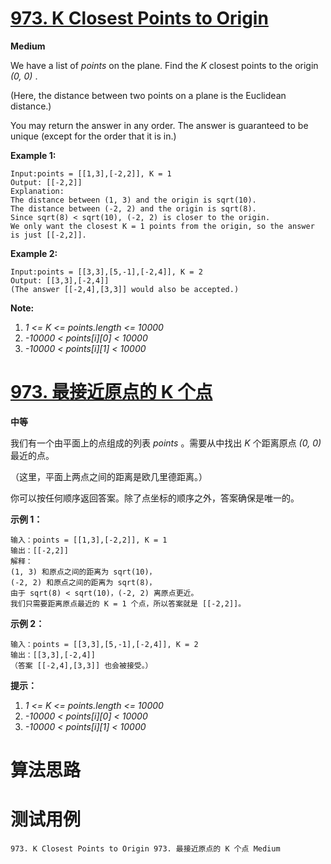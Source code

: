 # [973. K Closest Points to Origin][enTitle]

**Medium**

We have a list of  *points*  on the plane. Find the  *K*  closest points to the origin  *(0, 0)* .

(Here, the distance between two points on a plane is the Euclidean distance.)

You may return the answer in any order. The answer is guaranteed to be unique (except for the order that it is in.)




**Example 1:** 

```
Input:points = [[1,3],[-2,2]], K = 1
Output: [[-2,2]]
Explanation: 
The distance between (1, 3) and the origin is sqrt(10).
The distance between (-2, 2) and the origin is sqrt(8).
Since sqrt(8) < sqrt(10), (-2, 2) is closer to the origin.
We only want the closest K = 1 points from the origin, so the answer is just [[-2,2]].
```


**Example 2:** 

```
Input:points = [[3,3],[5,-1],[-2,4]], K = 2
Output: [[3,3],[-2,4]]
(The answer [[-2,4],[3,3]] would also be accepted.)
```



**Note:** 

1.  *1 <= K <= points.length <= 10000*  
2.  *-10000 < points[i][0] < 10000*  
3.  *-10000 < points[i][1] < 10000* 






# [973. 最接近原点的 K 个点][cnTitle]

**中等**

我们有一个由平面上的点组成的列表  *points* 。需要从中找出  *K*  个距离原点  *(0, 0)*  最近的点。

（这里，平面上两点之间的距离是欧几里德距离。）

你可以按任何顺序返回答案。除了点坐标的顺序之外，答案确保是唯一的。



**示例 1：** 

```
输入：points = [[1,3],[-2,2]], K = 1
输出：[[-2,2]]
解释：
(1, 3) 和原点之间的距离为 sqrt(10)，
(-2, 2) 和原点之间的距离为 sqrt(8)，
由于 sqrt(8) < sqrt(10)，(-2, 2) 离原点更近。
我们只需要距离原点最近的 K = 1 个点，所以答案就是 [[-2,2]]。

```

**示例 2：** 

```
输入：points = [[3,3],[5,-1],[-2,4]], K = 2
输出：[[3,3],[-2,4]]
（答案 [[-2,4],[3,3]] 也会被接受。）

```



**提示：** 

1.  *1 <= K <= points.length <= 10000*  
2.  *-10000 < points[i][0] < 10000*  
3.  *-10000 < points[i][1] < 10000* 




# 算法思路

# 测试用例
```
973. K Closest Points to Origin 973. 最接近原点的 K 个点 Medium
```

[enTitle]: https://leetcode.com/problems/k-closest-points-to-origin/
[cnTitle]: https://leetcode-cn.com/problems/k-closest-points-to-origin/
